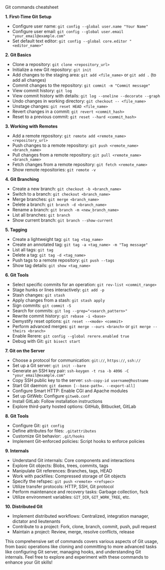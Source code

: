 Git commands cheatsheet

**1. First-Time Git Setup**
   - Configure user name: `git config --global user.name "Your Name"`
   - Configure user email: `git config --global user.email "your_email@example.com"`
   - Set default text editor: `git config --global core.editor "<editor_name>"`

**2. Git Basics**
   - Clone a repository: `git clone <repository_url>`
   - Initialize a new Git repository: `git init`
   - Add changes to the staging area: `git add <file_name>` or `git add .` (to add all changes)
   - Commit changes to the repository: `git commit -m "Commit message"`
   - View commit history: `git log`
   - View commit history with details: `git log --oneline --decorate --graph`
   - Undo changes in working directory: `git checkout -- <file_name>`
   - Unstage changes: `git reset HEAD <file_name>`
   - Revert changes in a commit: `git revert <commit_hash>`
   - Reset to a previous commit: `git reset --hard <commit_hash>`

**3. Working with Remotes**
   - Add a remote repository: `git remote add <remote_name> <repository_url>`
   - Push changes to a remote repository: `git push <remote_name> <branch_name>`
   - Pull changes from a remote repository: `git pull <remote_name> <branch_name>`
   - Fetch changes from a remote repository: `git fetch <remote_name>`
   - Show remote repositories: `git remote -v`

**4. Git Branching**
   - Create a new branch: `git checkout -b <branch_name>`
   - Switch to a branch: `git checkout <branch_name>`
   - Merge branches: `git merge <branch_name>`
   - Delete a branch: `git branch -d <branch_name>`
   - Rename a branch: `git branch -m <new_branch_name>`
   - List all branches: `git branch`
   - Show current branch: `git branch --show-current`

**5. Tagging**
   - Create a lightweight tag: `git tag <tag_name>`
   - Create an annotated tag: `git tag -a <tag_name> -m "Tag message"`
   - List all tags: `git tag`
   - Delete a tag: `git tag -d <tag_name>`
   - Push tags to a remote repository: `git push --tags`
   - Show tag details: `git show <tag_name>`

**6. Git Tools**
   - Select specific commits for an operation: `git rev-list <commit_range>`
   - Stage hunks or lines interactively: `git add -p`
   - Stash changes: `git stash`
   - Apply changes from a stash: `git stash apply`
   - Sign commits: `git commit -S`
   - Search for commits: `git log --grep="<search_pattern>"`
   - Rewrite commit history: `git rebase -i <base>`
   - Demystify reset options: `git reset --<mode> <commit>`
   - Perform advanced merges: `git merge --ours <branch>` or `git merge --theirs <branch>`
   - Enable Rerere: `git config --global rerere.enabled true`
   - Debug with Git: `git bisect start`

**7. Git on the Server**
   - Choose a protocol for communication: `git://`, `https://`, `ssh://`
   - Set up a Git server: `git init --bare`
   - Generate an SSH key pair: `ssh-keygen -t rsa -b 4096 -C "your_email@example.com"`
   - Copy SSH public key to the server: `ssh-copy-id username@hostname`
   - Start Git daemon: `git daemon [--base-path=. --export-all]`
   - Configure Smart HTTP: Enable CGI and Apache modules
   - Set up GitWeb: Configure `gitweb.conf`
   - Install GitLab: Follow installation instructions
   - Explore third-party hosted options: GitHub, Bitbucket, GitLab

**8. Git Tools**
   - Configure Git: `git config`
   - Define attributes for files: `.gitattributes`
   - Customize Git behavior: `.git/hooks`
   - Implement Git-enforced policies: Script hooks to enforce policies

**9. Internals**
   - Understand Git internals: Core components and interactions
   - Explore Git objects: Blobs, trees, commits, tags
   - Manipulate Git references: Branches, tags, HEAD
   - Work with packfiles: Compressed storage of Git objects
   - Specify the refspec: `git push <remote> <refspec>`
   - Utilize transfer protocols: HTTP, SSH, Git protocol
   - Perform maintenance and recovery tasks: Garbage collection, fsck
   - Utilize environment variables: `GIT_DIR`, `GIT_WORK_TREE`, etc.

**10. Distributed Git**
   - Implement distributed workflows: Centralized, integration manager, dictator and lieutenants
   - Contribute to a project: Fork, clone, branch, commit, push, pull request
   - Maintain a project: Review, merge, resolve conflicts, release

This comprehensive set of commands covers various aspects of Git usage, from basic operations like cloning and committing to more advanced tasks like configuring Git server, managing hooks, and understanding Git internals. Feel free to explore and experiment with these commands to enhance your Git skills!
